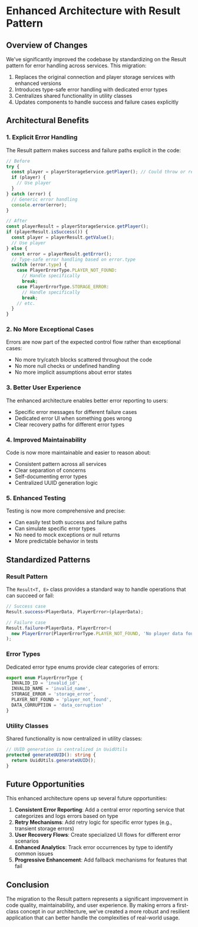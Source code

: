 # Enhanced Architecture with Result Pattern

## Overview of Changes

We've significantly improved the codebase by standardizing on the Result pattern for error handling across services. This migration:

1. Replaces the original connection and player storage services with enhanced versions
2. Introduces type-safe error handling with dedicated error types
3. Centralizes shared functionality in utility classes
4. Updates components to handle success and failure cases explicitly

## Architectural Benefits

### 1. Explicit Error Handling

The Result pattern makes success and failure paths explicit in the code:

```typescript
// Before
try {
  const player = playerStorageService.getPlayer(); // Could throw or return null
  if (player) {
    // Use player
  }
} catch (error) {
  // Generic error handling
  console.error(error);
}

// After
const playerResult = playerStorageService.getPlayer();
if (playerResult.isSuccess()) {
  const player = playerResult.getValue();
  // Use player
} else {
  const error = playerResult.getError();
  // Type-safe error handling based on error.type
  switch (error.type) {
    case PlayerErrorType.PLAYER_NOT_FOUND:
      // Handle specifically
      break;
    case PlayerErrorType.STORAGE_ERROR:
      // Handle specifically
      break;
    // etc.
  }
}
```

### 2. No More Exceptional Cases

Errors are now part of the expected control flow rather than exceptional cases:

- No more try/catch blocks scattered throughout the code
- No more null checks or undefined handling
- No more implicit assumptions about error states

### 3. Better User Experience

The enhanced architecture enables better error reporting to users:

- Specific error messages for different failure cases
- Dedicated error UI when something goes wrong
- Clear recovery paths for different error types

### 4. Improved Maintainability

Code is now more maintainable and easier to reason about:

- Consistent pattern across all services
- Clear separation of concerns
- Self-documenting error types
- Centralized UUID generation logic

### 5. Enhanced Testing

Testing is now more comprehensive and precise:

- Can easily test both success and failure paths
- Can simulate specific error types
- No need to mock exceptions or null returns
- More predictable behavior in tests

## Standardized Patterns

### Result Pattern

The `Result<T, E>` class provides a standard way to handle operations that can succeed or fail:

```typescript
// Success case
Result.success<PlayerData, PlayerError>(playerData);

// Failure case
Result.failure<PlayerData, PlayerError>(
  new PlayerError(PlayerErrorType.PLAYER_NOT_FOUND, 'No player data found')
);
```

### Error Types

Dedicated error type enums provide clear categories of errors:

```typescript
export enum PlayerErrorType {
  INVALID_ID = 'invalid_id',
  INVALID_NAME = 'invalid_name',
  STORAGE_ERROR = 'storage_error',
  PLAYER_NOT_FOUND = 'player_not_found',
  DATA_CORRUPTION = 'data_corruption'
}
```

### Utility Classes

Shared functionality is now centralized in utility classes:

```typescript
// UUID generation is centralized in UuidUtils
protected generateUUID(): string {
  return UuidUtils.generateUUID();
}
```

## Future Opportunities

This enhanced architecture opens up several future opportunities:

1. **Consistent Error Reporting**: Add a central error reporting service that categorizes and logs errors based on type
2. **Retry Mechanisms**: Add retry logic for specific error types (e.g., transient storage errors)
3. **User Recovery Flows**: Create specialized UI flows for different error scenarios
4. **Enhanced Analytics**: Track error occurrences by type to identify common issues
5. **Progressive Enhancement**: Add fallback mechanisms for features that fail

## Conclusion

The migration to the Result pattern represents a significant improvement in code quality, maintainability, and user experience. By making errors a first-class concept in our architecture, we've created a more robust and resilient application that can better handle the complexities of real-world usage.